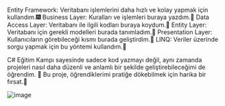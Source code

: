 Entity Framework: Veritabanı işlemlerini daha hızlı ve kolay yapmak için kullandım.🎆
Business Layer: Kuralları ve işlemleri buraya yazdım.🎇
Data Access Layer: Veritabanı ile ilgili kodları buraya koydum.🎍
Entity Layer: Veritabanı için gerekli modelleri burada tanımladım.🎃
Presentation Layer: Kullanıcıların görebileceği kısmı burada geliştirdim.🔨
LINQ: Veriler üzerinde sorgu yapmak için bu yöntemi kullandım.🔔

C# Eğitim Kampı sayesinde sadece kod yazmayı değil, aynı zamanda projeleri nasıl daha düzenli ve anlamlı bir şekilde geliştirebileceğimi de öğrendim. 🎈
Bu proje, öğrendiklerimi pratiğe dökebilmek için harika bir fırsat.💎


![image](https://github.com/user-attachments/assets/74feacc3-4103-4cbf-b323-825ff0986c45)
